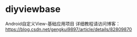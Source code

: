 # diyviewbase
Android自定义View-基础应用项目
详细教程请访问博客：https://blog.csdn.net/gengkui9897/article/details/82809870
